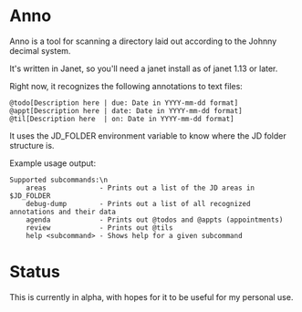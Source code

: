 # Anno


Anno is a tool for scanning a directory laid out according to the Johnny decimal system.

It's written in Janet, so you'll need a janet install as of janet 1.13 or later.

Right now, it recognizes the following annotations to text files:

```
@todo[Description here | due: Date in YYYY-mm-dd format]
@appt[Description here | date: Date in YYYY-mm-dd format]
@til[Description here  | on: Date in YYYY-mm-dd format]
```

It uses the JD_FOLDER environment variable to know where the JD folder structure is.

Example usage output:

```
Supported subcommands:\n
    areas             - Prints out a list of the JD areas in $JD_FOLDER
    debug-dump        - Prints out a list of all recognized annotations and their data
    agenda            - Prints out @todos and @appts (appointments)
    review            - Prints out @tils 
    help <subcommand> - Shows help for a given subcommand
```

# Status

This is currently in alpha, with hopes for it to be useful for my personal use.

